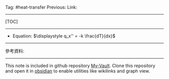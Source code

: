 Tag: #heat-transfer 
Previous: 
Link: 

---

[TOC]

---



- Equation: $\displaystyle q_x'' = -k \frac{dT}{dx}$

---

參考資料:


---

This note is included in github repository [My-Vault](https://github.com/LittleD3092/My-Vault.git). Clone this repository and open it in [obsidian](https://obsidian.md/) to enable utilities like wikilinks and graph view.